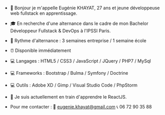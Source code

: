 - 👋 Bonjour je m'appelle Eugénie KHAYAT, 27 ans et jeune développeuse web fullstack en apprentissage.
- 🎓 En recherche d'une alternance dans le cadre de mon Bachelor Développeur Fullstack & DevOps à l'IPSSI Paris.
- 📅 Rythme d'alternance : 3 semaines entreprise / 1 semaine école
- ⏰ Disponible immédiatement
- 💻 Langages : HTML5 / CSS3 / JavaScript / JQuery / PHP7 / MySql
- 💻 Frameworks : Bootstrap / Bulma / Symfony / Doctrine
- 💻 Outils : Adobe XD / Gimp / Visual Studio Code / PhpStorm
- 💪 Je suis actuellement en train d'apprendre le ReactJS.



- Pour me contacter : 📧 eugenie.khayat@gmail.com 📞 06 72 90 35 88
